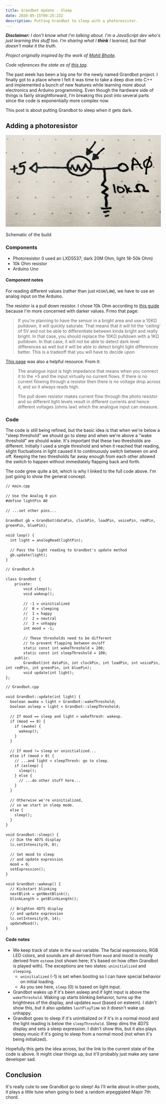 ```yaml
---
title: Grandbot Update - Sleep 
date: 2020-05-15T00:25:23Z
description: Putting Grandbot to sleep with a photoresistor.
---
```


_**Disclaimer:** I don't know what I'm talking about. I'm a JavaScript dev who's just learning this stuff too. I'm sharing what I **think** I learned, but that doesn't make it the truth._

_Project originally inspired by the work of [Mohit Bhoite](https://twitter.com/MohitBhoite)._

_Code references the state as of [this tag](https://github.com/handeyeco/Grandbot/tree/2020-05-15)._

The past week has been a big one for the newly named Grandbot project. I finally got to a place where I felt it was time to take a deep dive into C++ and implemented a bunch of new features while learning more about electronics and Arduino programming. Even though the hardware side of things is fairly straightforward, I'm breaking this post into several parts since the code is exponentially more complex now.

This post is about putting Grandbot to sleep when it gets dark.

## Adding a photoresistor

![Schematic of the build](./schematic.jpeg)
<figcaption>Schematic of the build</figcaption>

### Components

- Photoresistor (I used an LXD5537; dark 20M Ohm, light 18-50k Ohm)
- 10k Ohm resistor
- Arduino Uno

#### Component notes

For reading different values (rather than just `HIGH`/`LOW`), we have to use an analog input on the Arduino.

The resistor is a pull down resistor. I chose 10k Ohm according to [this guide](https://learn.adafruit.com/photocells/using-a-photocell) because I'm more concerned with darker values. Frmo that page:

> If you're planning to have the sensor in a bright area and use a 10KΩ pulldown, it will quickly saturate. That means that it will hit the 'ceiling' of 5V and not be able to differentiate between kinda bright and really bright. In that case, you should replace the 10KΩ pulldown with a 1KΩ pulldown. In that case, it will not be able to detect dark level differences as well but it will be able to detect bright light differences better. This is a tradeoff that you will have to decide upon

[This page](https://forum.arduino.cc/index.php?topic=18241.0) was also a helpful resource. From it:

> The analogue input is high impedance that means when you connect it to the +5 and the input virtually no current flows. If there is no current flowing through a resistor then there is no voltage drop across it, and so it always reads high.
>
> The pull down resistor makes current flow through the photo resistor and so different light levels result in different currents and hence different voltages (ohms law) which the analogue input can measure.

### Code

The code is still being refined, but the basic idea is that when we're below a "sleep threshold" we should go to sleep and when we're above a "wake threshold" we should wake. It's important that these two thresholds are different. Initially I used a single threshold and when it reached that reading, slight fluctuations in light caused it to continuously switch between on and off. Keeping the two thresholds far away enough from each other allowed the switch to happen without immediately flapping back and forth.

The code grew quite a bit, which is why I linked to the full code above. I'm just going to show the general concept.

``` Arduino
// main.cpp

// Use the Analog 0 pin
#define lightPin A0

// ...set other pins...

Grandbot gb = Grandbot(dataPin, clockPin, loadPin, voicePin, redPin, greenPin, bluePin);

void loop() {
  int light = analogRead(lightPin);

  // Pass the light reading to Grandbot's update method
  gb.update(light);
}
```

``` Arduino
// Grandbot.h

class Grandbot {
    private:
        void sleep();
        void wakeup();

        // -1 = uninitialized
        //  0 = sleeping
        //  1 = happy
        //  2 = neutral
        //  3 = unhappy
        int mood = -1;

        // These thresholds need to be different
        // to prevent flapping between on/off
        static const int wakeThreshold = 200;
        static const int sleepThreshold = 100;
    public:
        Grandbot(int dataPin, int clockPin, int loadPin, int voicePin, int redPin, int greenPin, int bluePin);
        void update(int light);
};
```

``` Arduino
// Grandbot.cpp

void Grandbot::update(int light) {
  boolean awake = light > Grandbot::wakeThreshold;
  boolean asleep = light < Grandbot::sleepThreshold;

  // If mood == sleep and light > wakeThresh: wakeup.
  if (mood == 0) {
    if (awake) {
      wakeup();
    }
  }
  
  // If mood != sleep or uninitialized...
  else if (mood > 0) {
    // ...and light < sleepThresh: go to sleep.
    if (asleep) {
      sleep();
    } else {
      // ...do other stuff here...
    }
  }
  
  // Otherwise we're uninitialized,
  // so we start in sleep mode.
  else {
    sleep();
  }
}

void Grandbot::sleep() {
  // Dim the 4D7S display
  lc.setIntensity(0, 0);

  // Set mood to sleep
  // and update expression
  mood = 0;
  setExpression();
}

void Grandbot::wakeup() {
  // Kickstart blinking
  nextBlink = getNextBlink();
  blinkLength = getBlinkLength();

  // Brighten 4D7S display
  // and update expression
  lc.setIntensity(0, 14);
  updateMood();
}
```

#### Code notes

- We keep track of state in the `mood` variable. The facial expressions, RGB LED colors, and sounds are all derived from `mood` and mood is mostly derived from `esteem` (not shown here; it's based on how often Grandbot is played with). The exceptions are two states: `uninitialized` and `sleeping`.
  - `uninitialized` (-1) is set when booting so I can have special behavior on initial loading.
  - As you see here, `sleep` (0) is based on light input.
- Grandbot wakes up if it's been asleep and if light input is above the `wakeThreshold`. Waking up starts blinking behavior, turns up the brightness of the display, and updates `mood` (based on esteem). I didn't show this, but it also updates `lastPlayTime` so it doesn't wake up unhappy.
- Grandbot goes to sleep if it's uninitialized or if it's in a normal mood and the light reading is below the `sleepThreshold`. Sleep dims the 4D7S display and sets a sleep expression. I didn't show this, but it also plays sleepy music if it's going to sleep from a normal mood (not when it's being initialized).

Hopefully this gets the idea across, but the link to the current state of the code is above. It might clear things up, but it'll probably just make any sane developer sad.

## Conclusion

It's really cute to see Grandbot go to sleep! As I'll write about in other posts, it plays a little tune when going to bed: a random arpeggiated Major 7th chord.